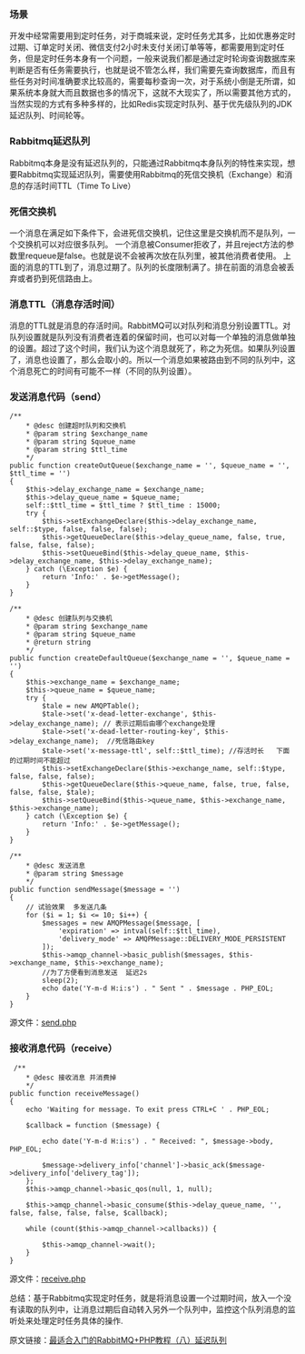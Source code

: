 ### 场景
开发中经常需要用到定时任务，对于商城来说，定时任务尤其多，比如优惠券定时过期、订单定时关闭、微信支付2小时未支付关闭订单等等，都需要用到定时任务，但是定时任务本身有一个问题，一般来说我们都是通过定时轮询查询数据库来判断是否有任务需要执行，也就是说不管怎么样，我们需要先查询数据库，而且有些任务对时间准确要求比较高的，需要每秒查询一次，对于系统小倒是无所谓，如果系统本身就大而且数据也多的情况下，这就不大现实了，所以需要其他方式的，当然实现的方式有多种多样的，比如Redis实现定时队列、基于优先级队列的JDK延迟队列、时间轮等。

### Rabbitmq延迟队列
Rabbitmq本身是没有延迟队列的，只能通过Rabbitmq本身队列的特性来实现，想要Rabbitmq实现延迟队列，需要使用Rabbitmq的死信交换机（Exchange）和消息的存活时间TTL（Time To Live）

### 死信交换机
一个消息在满足如下条件下，会进死信交换机，记住这里是交换机而不是队列，一个交换机可以对应很多队列。
一个消息被Consumer拒收了，并且reject方法的参数里requeue是false。也就是说不会被再次放在队列里，被其他消费者使用。
上面的消息的TTL到了，消息过期了。队列的长度限制满了。排在前面的消息会被丢弃或者扔到死信路由上。

### 消息TTL（消息存活时间）
消息的TTL就是消息的存活时间。RabbitMQ可以对队列和消息分别设置TTL。对队列设置就是队列没有消费者连着的保留时间，也可以对每一个单独的消息做单独的设置。超过了这个时间，我们认为这个消息就死了，称之为死信。如果队列设置了，消息也设置了，那么会取小的。所以一个消息如果被路由到不同的队列中，这个消息死亡的时间有可能不一样（不同的队列设置）。

### 发送消息代码（send）
```
/**
    * @desc 创建超时队列和交换机
    * @param string $exchange_name
    * @param string $queue_name
    * @param string $ttl_time
    */
public function createOutQueue($exchange_name = '', $queue_name = '', $ttl_time = '')
{
    $this->delay_exchange_name = $exchange_name;
    $this->delay_queue_name = $queue_name;
    self::$ttl_time = $ttl_time ? $ttl_time : 15000;
    try {
        $this->setExchangeDeclare($this->delay_exchange_name, self::$type, false, false, false);
        $this->getQueueDeclare($this->delay_queue_name, false, true, false, false, false);
        $this->setQueueBind($this->delay_queue_name, $this->delay_exchange_name, $this->delay_exchange_name);
    } catch (\Exception $e) {
        return 'Info:' . $e->getMessage();
    }
}
```

```
/**
    * @desc 创建队列与交换机
    * @param string $exchange_name
    * @param string $queue_name
    * @return string
    */
public function createDefaultQueue($exchange_name = '', $queue_name = '')
{
    $this->exchange_name = $exchange_name;
    $this->queue_name = $queue_name;
    try {
        $tale = new AMQPTable();
        $tale->set('x-dead-letter-exchange', $this->delay_exchange_name); // 表示过期后由哪个exchange处理
        $tale->set('x-dead-letter-routing-key', $this->delay_exchange_name);  //死信路由key
        $tale->set('x-message-ttl', self::$ttl_time); //存活时长   下面的过期时间不能超过
        $this->setExchangeDeclare($this->exchange_name, self::$type, false, false, false);
        $this->getQueueDeclare($this->queue_name, false, true, false, false, false, $tale);
        $this->setQueueBind($this->queue_name, $this->exchange_name, $this->exchange_name);
    } catch (\Exception $e) {
        return 'Info:' . $e->getMessage();
    }
}
```
```
/**
    * @desc 发送消息
    * @param string $message
    */
public function sendMessage($message = '')
{
    // 试验效果  多发送几条
    for ($i = 1; $i <= 10; $i++) {
        $messages = new AMQPMessage($message, [
            'expiration' => intval(self::$ttl_time),
            'delivery_mode' => AMQPMessage::DELIVERY_MODE_PERSISTENT
        ]);
        $this->amqp_channel->basic_publish($messages, $this->exchange_name, $this->exchange_name);
        //为了方便看到消息发送  延迟2s
        sleep(2);
        echo date('Y-m-d H:i:s') . " Sent " . $message . PHP_EOL;
    }
}
```
源文件：[send.php](https://github.com/orchid-lyy/rabbitmq-study/blob/master/rabbitmq_test/delay-queue/message-ttl/send.php)

### 接收消息代码（receive）
```
 /**
    * @desc 接收消息 并消费掉
    */
public function receiveMessage()
{
    echo 'Waiting for message. To exit press CTRL+C ' . PHP_EOL;

    $callback = function ($message) {

        echo date('Y-m-d H:i:s') . " Received: ", $message->body, PHP_EOL;

        $message->delivery_info['channel']->basic_ack($message->delivery_info['delivery_tag']); 
    };
    $this->amqp_channel->basic_qos(null, 1, null);

    $this->amqp_channel->basic_consume($this->delay_queue_name, '', false, false, false, false, $callback);

    while (count($this->amqp_channel->callbacks)) {

        $this->amqp_channel->wait();
    }
}
```
源文件：[receive.php](https://github.com/orchid-lyy/rabbitmq-study/blob/master/rabbitmq_test/delay-queue/message-ttl/receive.php)

总结：基于Rabbitmq实现定时任务，就是将消息设置一个过期时间，放入一个没有读取的队列中，让消息过期后自动转入另外一个队列中，监控这个队列消息的监听处来处理定时任务具体的操作.

原文链接：[最适合入门的RabbitMQ+PHP教程（八）延迟队列](https://www.phpassn.com/article/118.html)